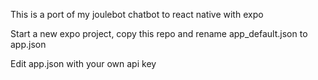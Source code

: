 This is a port of my joulebot chatbot to react native with expo

Start a new expo project, copy this repo and rename app_default.json to app.json

Edit app.json with your own api key

